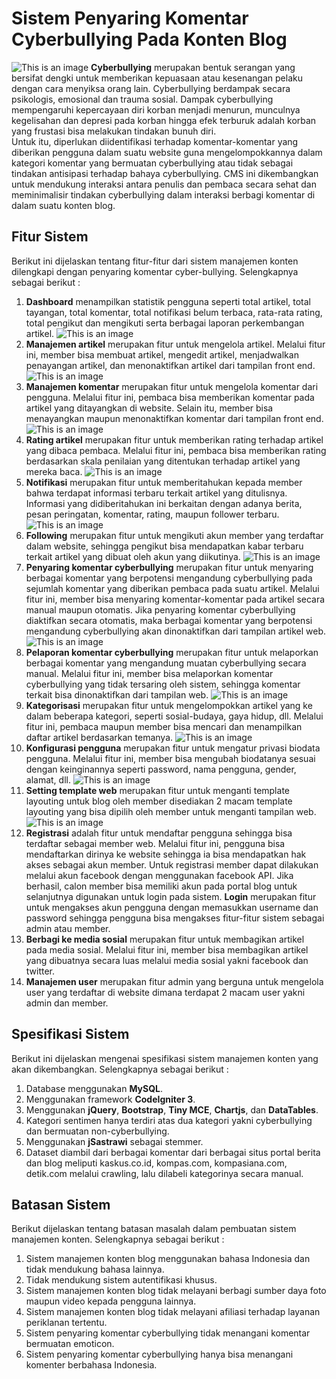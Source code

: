 # Sistem Penyaring Komentar Cyberbullying Pada Konten Blog
![This is an image](https://github.com/donodanar35/CMS-CyberbullyingFilter-CI3/blob/main/Arsitektur%20Sistem.jpg)
**Cyberbullying** merupakan bentuk serangan yang bersifat dengki untuk memberikan kepuasaan atau kesenangan pelaku dengan cara menyiksa orang lain. Cyberbullying berdampak secara psikologis, emosional dan trauma sosial. Dampak cyberbullying mempengaruhi kepercayaan diri korban menjadi menurun, munculnya kegelisahan dan depresi pada korban hingga efek terburuk adalah korban yang frustasi bisa melakukan tindakan bunuh diri.  
Untuk itu, diperlukan diidentifikasi terhadap komentar-komentar yang diberikan pengguna dalam suatu website guna mengelompokkannya dalam kategori komentar yang bermuatan cyberbullying atau tidak sebagai tindakan antisipasi terhadap bahaya cyberbullying. CMS ini dikembangkan untuk mendukung interaksi antara penulis dan pembaca secara sehat dan meminimalisir tindakan cyberbullying dalam interaksi berbagi komentar di dalam suatu konten blog. 
## Fitur Sistem 
Berikut ini dijelaskan tentang fitur-fitur dari sistem manajemen konten dilengkapi dengan penyaring komentar cyber-bullying. Selengkapnya sebagai berikut :
1.  **Dashboard** menampilkan statistik pengguna seperti total artikel, total tayangan, total komentar, total notifikasi belum terbaca, rata-rata rating, total pengikut dan mengikuti serta berbagai laporan perkembangan artikel.
![This is an image](https://github.com/donodanar35/CMS-CyberbullyingFilter-CI3/blob/main/Screenshot_dashboard.PNG)
2.	**Manajemen artikel** merupakan fitur untuk mengelola artikel. Melalui fitur ini, member bisa membuat artikel, mengedit artikel, menjadwalkan penayangan artikel, dan menonaktifkan artikel dari tampilan front end. 
![This is an image](https://github.com/donodanar35/CMS-CyberbullyingFilter-CI3/blob/main/Screenshot/backend/manajemen%20artikel.png)
3.	**Manajemen komentar** merupakan fitur untuk mengelola komentar dari pengguna. Melalui fitur ini, pembaca bisa memberikan komentar pada artikel yang ditayangkan di website. Selain itu, member bisa menayangkan maupun menonaktifkan komentar dari tampilan front end.
![This is an image](https://github.com/donodanar35/CMS-CyberbullyingFilter-CI3/blob/main/Screenshot/backend/cyberbullying_balasan.PNG)
4.	**Rating artikel** merupakan fitur untuk memberikan rating terhadap artikel yang dibaca pembaca. Melalui fitur ini, pembaca bisa memberikan rating berdasarkan skala penilaian yang ditentukan terhadap artikel yang mereka baca. 
![This is an image](https://github.com/donodanar35/CMS-CyberbullyingFilter-CI3/blob/main/Screenshot/frontend/komentar.PNG) 
5.	**Notifikasi** merupakan fitur untuk memberitahukan kepada member bahwa terdapat informasi terbaru terkait artikel yang ditulisnya. Informasi yang didiberitahukan ini berkaitan dengan adanya berita, pesan peringatan, komentar, rating, maupun follower  terbaru.
![This is an image](https://github.com/donodanar35/CMS-CyberbullyingFilter-CI3/blob/main/Screenshot/backend/notifikasi.png)
6.	**Following** merupakan fitur untuk mengikuti akun member yang terdaftar dalam website, sehingga pengikut bisa mendapatkan kabar terbaru terkait artikel yang dibuat oleh akun yang diikutinya. 
![This is an image](https://github.com/donodanar35/CMS-CyberbullyingFilter-CI3/blob/main/Screenshot/frontend/following.PNG)
7.	**Penyaring komentar cyberbullying** merupakan fitur untuk menyaring berbagai komentar yang berpotensi mengandung cyberbullying pada sejumlah komentar yang diberikan pembaca pada suatu artikel. Melalui fitur ini, member bisa menyaring komentar-komentar pada artikel secara manual maupun otomatis. Jika penyaring komentar cyberbullying diaktifkan secara otomatis, maka berbagai komentar yang berpotensi mengandung cyberbullying akan dinonaktifkan dari tampilan artikel web.
![This is an image](https://github.com/donodanar35/CMS-CyberbullyingFilter-CI3/blob/main/Screenshot_peringatanCyberbully.PNG)
8.	**Pelaporan komentar cyberbullying** merupakan fitur untuk melaporkan berbagai komentar yang mengandung muatan cyberbullying secara manual. Melalui fitur ini, member bisa melaporkan komentar cyberbullying yang tidak tersaring oleh sistem, sehingga komentar terkait bisa dinonaktifkan dari tampilan web.
![This is an image](https://github.com/donodanar35/CMS-CyberbullyingFilter-CI3/blob/main/Screenshot/frontend/pelaporan.PNG)
9.	**Kategorisasi** merupakan fitur untuk mengelompokkan artikel yang ke dalam beberapa kategori, seperti sosial-budaya, gaya hidup, dll. Melalui fitur ini, pembaca maupun member bisa mencari dan menampilkan daftar artikel berdasarkan temanya. 
![This is an image](https://github.com/donodanar35/CMS-CyberbullyingFilter-CI3/blob/main/Screenshot/frontend/kategorisasi.PNG)
10.	**Konfigurasi pengguna** merupakan fitur untuk mengatur privasi biodata pengguna. Melalui fitur ini, member bisa mengubah biodatanya sesuai dengan keinginannya seperti password, nama pengguna, gender, alamat, dll.
![This is an image](https://github.com/donodanar35/CMS-CyberbullyingFilter-CI3/blob/main/Screenshot/backend/profil.png)
11.	**Setting template web** merupakan fitur untuk menganti template layouting untuk blog oleh member disediakan 2 macam template layouting yang bisa dipilih oleh member untuk menganti tampilan web.
![This is an image](https://github.com/donodanar35/CMS-CyberbullyingFilter-CI3/blob/main/Screenshot/backend/konfigurasi.png)
12.	**Registrasi** adalah fitur untuk mendaftar pengguna sehingga bisa terdaftar sebagai member web. Melalui fitur ini, pengguna bisa mendaftarkan dirinya ke website sehingga ia bisa mendapatkan hak akses sebagai akun member. Untuk registrasi member dapat dilakukan melalui akun facebook dengan menggunakan facebook API. Jika berhasil, calon member bisa memiliki akun pada portal blog untuk selanjutnya digunakan untuk login pada sistem. **Login** merupakan fitur untuk mengakses akun pengguna dengan memasukkan username dan password sehingga pengguna bisa mengakses fitur-fitur sistem sebagai admin atau member.
13.	**Berbagi ke media sosial** merupakan fitur untuk membagikan artikel pada media sosial. Melalui fitur ini, member bisa membagikan artikel yang dibuatnya secara luas melalui media sosial yakni facebook dan twitter.
14. **Manajemen user** merupakan fitur admin yang berguna untuk mengelola user yang terdaftar di website dimana terdapat 2 macam user yakni admin dan member.

## Spesifikasi Sistem
Berikut ini dijelaskan mengenai spesifikasi sistem manajemen konten yang akan dikembangkan. Selengkapnya sebagai berikut :
1.	Database menggunakan **MySQL**.
2.	Menggunakan framework **CodeIgniter 3**.
3.  Menggunakan **jQuery**, **Bootstrap**, **Tiny MCE**, **Chartjs**, dan **DataTables**.
3.	Kategori sentimen hanya terdiri atas dua kategori yakni cyberbullying dan bermuatan non-cyberbullying.
4.	Menggunakan **jSastrawi** sebagai stemmer.
5.	Dataset diambil dari berbagai komentar dari berbagai situs portal berita dan blog meliputi kaskus.co.id, kompas.com, kompasiana.com, detik.com melalui crawling, lalu dilabeli kategorinya secara manual.

## Batasan Sistem
Berikut dijelaskan tentang batasan masalah dalam pembuatan sistem manajemen konten. Selengkapnya sebagai berikut :
1.	Sistem manajemen konten blog menggunakan bahasa Indonesia dan tidak mendukung bahasa lainnya.
2.	Tidak mendukung sistem autentifikasi khusus.
3.	Sistem manajemen konten blog tidak melayani berbagi sumber daya foto maupun video kepada pengguna lainnya.
4.	Sistem manajemen konten blog tidak melayani afiliasi terhadap layanan periklanan tertentu.
5.	Sistem penyaring komentar cyberbullying tidak menangani komentar bermuatan emoticon.
6.	Sistem penyaring komentar cyberbullying hanya bisa menangani komenter berbahasa Indonesia.
